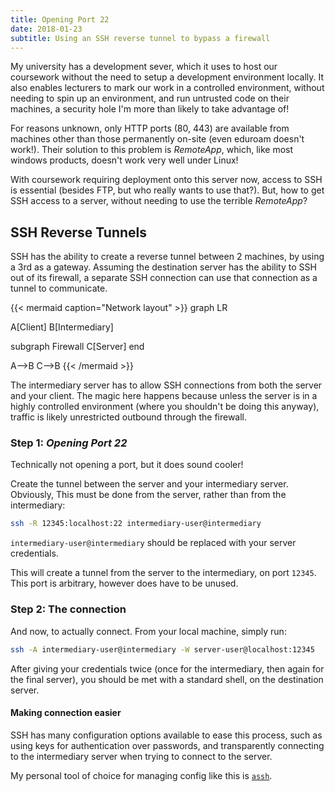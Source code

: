 ```yaml
---
title: Opening Port 22
date: 2018-01-23
subtitle: Using an SSH reverse tunnel to bypass a firewall 
---
```


My university has a development sever, which it uses to host our coursework without the need to setup a development environment locally. It also enables lecturers to mark our work in a controlled environment, without needing to spin up an environment, and run untrusted code on their machines, a security hole I'm more than likely to take advantage of! 

For reasons unknown, only HTTP ports (80, 443) are available from machines other than those permanently on-site (even eduroam doesn't work!). Their solution to this problem is _RemoteApp_, which, like most windows products, doesn't work very well under Linux!

With coursework requiring deployment onto this server now, access to SSH is essential (besides FTP, but who really wants to use that?). But, how to get SSH access to a server, without needing to use the terrible _RemoteApp_?

## SSH Reverse Tunnels
SSH has the ability to create a reverse tunnel between 2 machines, by using a 3rd as a gateway. Assuming the destination server has the ability to SSH out of its firewall, a separate SSH connection can use that connection as a tunnel to communicate.

{{< mermaid caption="Network layout" >}}
graph LR

A[Client]
B[Intermediary]

subgraph Firewall
C[Server]
end

A-->B
C-->B
{{< /mermaid >}}

The intermediary server has to allow SSH connections from both the server and your client. The magic here happens because unless the server is in a highly controlled environment (where you shouldn't be doing this anyway), traffic is likely unrestricted outbound through the firewall.

### Step 1: _Opening Port 22_
Technically not opening a port, but it does sound cooler!

Create the tunnel between the server and your intermediary server. Obviously, This must be done from the server, rather than from the intermediary:

```bash
ssh -R 12345:localhost:22 intermediary-user@intermediary
```

`intermediary-user@intermediary` should be replaced with your server credentials. 

This will create a tunnel from the server to the intermediary, on port `12345`. This port is arbitrary, however does have to be unused. 

### Step 2: The connection
And now, to actually connect. From your local machine, simply run:

```bash
ssh -A intermediary-user@intermediary -W server-user@localhost:12345
```

After giving your credentials twice (once for the intermediary, then again for the final server), you should be met with a standard shell, on the destination server.

#### Making connection easier
SSH has many configuration options available to ease this process, such as using keys for authentication over passwords, and transparently connecting to the intermediary server when trying to connect to the server.

My personal tool of choice for managing config like this is [`assh`](https://github.com/moul/advanced-ssh-config).

